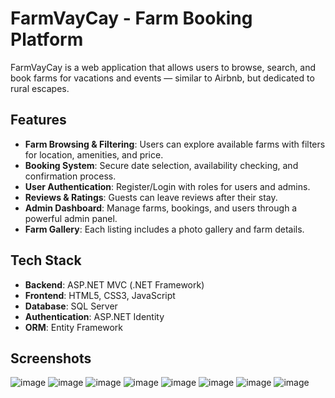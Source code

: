 #  FarmVayCay - Farm Booking Platform

FarmVayCay is a web application that allows users to browse, search, and book farms for vacations and events — similar to Airbnb, but dedicated to rural escapes.

##  Features

-  **Farm Browsing & Filtering**: Users can explore available farms with filters for location, amenities, and price.
-  **Booking System**: Secure date selection, availability checking, and confirmation process.
-  **User Authentication**: Register/Login with roles for users and admins.
-  **Reviews & Ratings**: Guests can leave reviews after their stay.
-  **Admin Dashboard**: Manage farms, bookings, and users through a powerful admin panel.
-  **Farm Gallery**: Each listing includes a photo gallery and farm details.

## Tech Stack

- **Backend**: ASP.NET MVC (.NET Framework)
- **Frontend**: HTML5, CSS3, JavaScript
- **Database**: SQL Server
- **Authentication**: ASP.NET Identity
- **ORM**: Entity Framework

##  Screenshots

![image](https://github.com/user-attachments/assets/b1fb640c-9a8d-4824-99f9-c6708ced0685)
![image](https://github.com/user-attachments/assets/af115e83-03c6-4c2b-9cb7-8216b3f562f1)
![image](https://github.com/user-attachments/assets/8d3d6689-45df-4dd9-a0a4-64bff2bd064f)
![image](https://github.com/user-attachments/assets/554bd48e-655f-46c0-8e5b-402173f3bb4c)
![image](https://github.com/user-attachments/assets/92e0c58c-f6fd-4e05-bd03-e09c245f0571)
![image](https://github.com/user-attachments/assets/e5195269-fb70-449e-8c2b-00ec247e9ace)
![image](https://github.com/user-attachments/assets/a59e8857-d0bc-452c-ae8b-aaafed3b2633)
![image](https://github.com/user-attachments/assets/eba82dc2-4163-43c8-9551-c2272b661c52)
